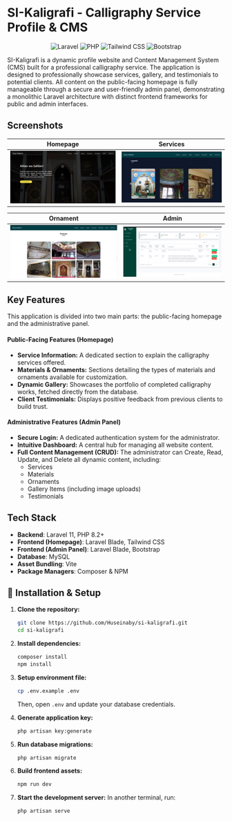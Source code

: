 #  SI-Kaligrafi - Calligraphy Service Profile & CMS

<p align="center">
  <img src="https://img.shields.io/badge/Laravel-11.x-FF2D20?style=for-the-badge&logo=laravel&logoColor=white" alt="Laravel">
  <img src="https://img.shields.io/badge/PHP-8.2%2B-777BB4?style=for-the-badge&logo=php&logoColor=white" alt="PHP">
  <img src="https://img.shields.io/badge/Tailwind_CSS-38B2AC?style=for-the-badge&logo=tailwind-css&logoColor=white" alt="Tailwind CSS">
  <img src="https://img.shields.io/badge/Bootstrap-7952B3?style=for-the-badge&logo=bootstrap&logoColor=white" alt="Bootstrap">
</p>

SI-Kaligrafi is a dynamic profile website and Content Management System (CMS) built for a professional calligraphy service. The application is designed to professionally showcase services, gallery, and testimonials to potential clients. All content on the public-facing homepage is fully manageable through a secure and user-friendly admin panel, demonstrating a monolithic Laravel architecture with distinct frontend frameworks for public and admin interfaces.

##  Screenshots

| Homepage | Services |
| :---: | :---: |
| **![Homepage](./docs/images/Screenshot_1.png)** | **![Admin Dashboard](./docs/images/Screenshot_2.png)** |

| Ornament | Admin  |
| :---: | :---: |
| **![Admin CRUD](./docs/images/Screenshot_3.png)** | **![Admin Form](./docs/images/Screenshot_4.png)** |

##  Key Features

This application is divided into two main parts: the public-facing homepage and the administrative panel.

#### Public-Facing Features (Homepage)
-   **Service Information:** A dedicated section to explain the calligraphy services offered.
-   **Materials & Ornaments:** Sections detailing the types of materials and ornaments available for customization.
-   **Dynamic Gallery:** Showcases the portfolio of completed calligraphy works, fetched directly from the database.
-   **Client Testimonials:** Displays positive feedback from previous clients to build trust.

#### Administrative Features (Admin Panel)
-   **Secure Login:** A dedicated authentication system for the administrator.
-   **Intuitive Dashboard:** A central hub for managing all website content.
-   **Full Content Management (CRUD):** The administrator can Create, Read, Update, and Delete all dynamic content, including:
    -   Services
    -   Materials
    -   Ornaments
    -   Gallery Items (including image uploads)
    -   Testimonials

## Tech Stack

-   **Backend**: Laravel 11, PHP 8.2+
-   **Frontend (Homepage)**: Laravel Blade, Tailwind CSS
-   **Frontend (Admin Panel)**: Laravel Blade, Bootstrap
-   **Database**: MySQL
-   **Asset Bundling**: Vite
-   **Package Managers**: Composer & NPM

## 🚀 Installation & Setup

1.  **Clone the repository:**
    ```bash
    git clone https://github.com/Huseinaby/si-kaligrafi.git
    cd si-kaligrafi
    ```
2.  **Install dependencies:**
    ```bash
    composer install
    npm install
    ```
3.  **Setup environment file:**
    ```bash
    cp .env.example .env
    ```
    Then, open `.env` and update your database credentials.

4.  **Generate application key:**
    ```bash
    php artisan key:generate
    ```
5.  **Run database migrations:**
    ```bash
    php artisan migrate
    ```
6.  **Build frontend assets:**
    ```bash
    npm run dev
    ```
7.  **Start the development server:**
    In another terminal, run:
    ```bash
    php artisan serve
    ```